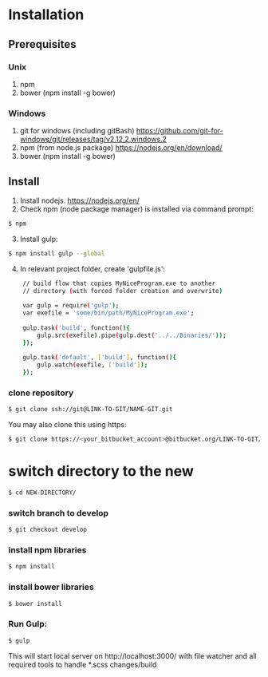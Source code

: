 Installation
============

Prerequisites
-------------

### Unix
1. npm
2. bower (npm install -g bower)

### Windows
1. git for windows (including gitBash) https://github.com/git-for-windows/git/releases/tag/v2.12.2.windows.2
2. npm (from node.js package) https://nodejs.org/en/download/
3. bower (npm install -g bower)

Install
-------
1. Install nodejs. https://nodejs.org/en/
2. Check npm (node package manager) is installed via command prompt:
```bash
$ npm
```
3. Install gulp:
```bash
$ npm install gulp --global
```
4. In relevant project folder, create 'gulpfile.js':
```bash
    // build flow that copies MyNiceProgram.exe to another
    // directory (with forced folder creation and overwrite)
    
    var gulp = require('gulp');
    var exefile = 'some/bin/path/MyNiceProgram.exe';
    
    gulp.task('build', function(){
        gulp.src(exefile).pipe(gulp.dest('../../Binaries/'));
    });
    
    gulp.task('default', ['build'], function(){
        gulp.watch(exefile, ['build']);
    });
```

### clone repository

```bash
$ git clone ssh://git@LINK-TO-GIT/NAME-GIT.git
```

You may also clone this using https:

```bash
$ git clone https://<your_bitbucket_account>@bitbucket.org/LINK-TO-GIT/NAME-GIT.git
```

# switch directory to the new
```bash
$ cd NEW-DIRECTORY/
```

### switch branch to develop
```bash
$ git checkout develop
```

### install npm libraries

```bash
$ npm install
```

### install bower libraries

```bash
$ bower install
```

### Run Gulp:

```bash
$ gulp
```

This will start local server on http://localhost:3000/ with file watcher and all required tools to handle *.scss changes/build

